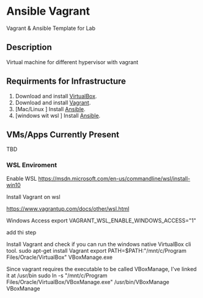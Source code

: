 # Ansible Vagrant 

Vagrant & Ansible Template for Lab

## Description

Virtual machine for different hypervisor with vagrant 



## Requirments for Infrastructure

  1. Download and install [VirtualBox](https://www.virtualbox.org/wiki/Downloads).
  2. Download and install [Vagrant](http://www.vagrantup.com/downloads.html).
  3. [Mac/Linux ] Install [Ansible](http://docs.ansible.com/intro_installation.html).
  3. [windows wit wsl  ] Install [Ansible](http://docs.ansible.com/ansible/latest/intro_windows.html#using-a-windows-control-machine).
  


 


## VMs/Apps Currently Present

 TBD

### WSL Enviroment ####

Enable WSL 
https://msdn.microsoft.com/en-us/commandline/wsl/install-win10

Install Vagrant on wsl 

https://www.vagrantup.com/docs/other/wsl.html

Windows Access 
export VAGRANT_WSL_ENABLE_WINDOWS_ACCESS="1"

add thi step 

Install Vagrant and check if you can run the windows native VirtualBox cli tool.
sudo apt-get install Vagrant export PATH=$PATH:"/mnt/c/Program Files/Oracle/VirtualBox" VBoxManage.exe

Since vagrant requires the executable to be called VBoxManage, I've linked it at /usr/bin
sudo ln -s "/mnt/c/Program Files/Oracle/VirtualBox/VBoxManage.exe" /usr/bin/VBoxManage VBoxManage



